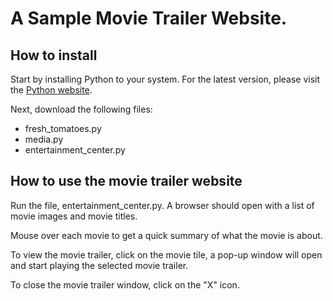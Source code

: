# A Sample Movie Trailer Website.

## How to install

Start by installing Python to your system.  For the latest version, please visit the [Python website](https://www.python.org/).

Next, download the following files:
- fresh_tomatoes.py
- media.py
- entertainment_center.py

## How to use the movie trailer website

Run the file, entertainment_center.py.
A browser should open with a list of movie images and movie titles.

Mouse over each movie to get a quick summary of what the movie is about.

To view the movie trailer, click on the movie tile, a pop-up window will open and start playing the selected movie trailer.

To close the movie trailer window, click on the "X" icon.
